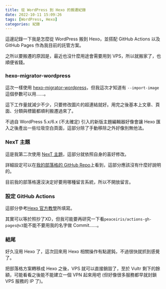 ```yaml
---
title: 從 WordPress 到 Hexo 的搬遷紀錄
date: 2022-10-11 15:09:26
tags: [WordPress, Hexo]
categories: 紀錄
---
```


這邊記錄一下我是怎麼從 WordPress 搬到 Hexo，並搭配 GitHub Actions 以及 GitHub Pages 作為我目前的託管方案。

之所以要搬遷的原因是，最近也沒什麼用途會需要用到 VPS，所以就搬家了，也順便省錢。

### hexo-migrator-wordpress

這次一樣使用 [hexo-migrator-wordpress](https://github.com/hexojs/hexo-migrator-wordpress)，但我這次才知道有 `--import-image` 這個參數可以用......。

這下工作量就減少不少，只要修改圖片的超連結就好。用完之後基本上文章、頁面、分類與標籤都順利搬遷過來了。

不過自 WordPress 5.x/6.x (不太確定) 引入的新版主題編輯器好像會讓 Hexo 匯入之後產出一些垃圾空白頁面，這部分除了手動移除之外好像別無他法。

### NexT 主題

這是我第二次使用 [NexT 主題](https://theme-next.js.org/)，這部分就依照自身的喜好修改。

詳細設定可以在[我的部落格的 GitHub Repo](https://github.com/Nesquate/nesquate.github.io)上看到，這部分應該沒有什麼好說明的。

目前我的部落格還沒決定好要用哪種留言系統，所以不開放留言。

### 設定 GitHub Actions

這部分參考[Hexo 官方教學](https://hexo.io/docs/github-pages)所填寫。

其實可以等於照抄了XD，但我可能要再研究一下看`peaceiris/actions-gh-pages@v3`能不能不要用我的名字做 Commit......。

### 結尾

好久沒用 Hexo 了，這次回來用 Hexo 相關操作有點遲鈍，不過很快就抓到感覺了。

把部落格方案轉移成 Hexo 之後，VPS 就可以直接銷毀了，至於 Vultr 剩下的餘額，可能看看之後能不能建立一個 VPN 起來用吧 (但好像很多服務都早就封鎖 VPS 服務的 IP 了)。